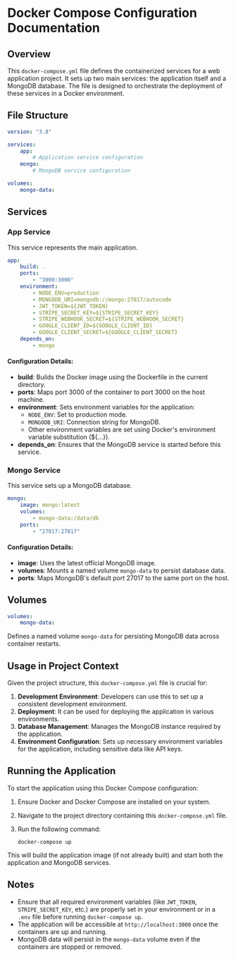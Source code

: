 # Docker Compose Configuration Documentation

## Overview

This `docker-compose.yml` file defines the containerized services for a web application project. It sets up two main services: the application itself and a MongoDB database. The file is designed to orchestrate the deployment of these services in a Docker environment.

## File Structure

```yaml
version: "3.8"

services:
    app:
        # Application service configuration
    mongo:
        # MongoDB service configuration

volumes:
    mongo-data:
```

## Services

### App Service

This service represents the main application.

```yaml
app:
    build: .
    ports:
        - "3000:3000"
    environment:
        - NODE_ENV=production
        - MONGODB_URI=mongodb://mongo:27017/autocode
        - JWT_TOKEN=${JWT_TOKEN}
        - STRIPE_SECRET_KEY=${STRIPE_SECRET_KEY}
        - STRIPE_WEBHOOK_SECRET=${STRIPE_WEBHOOK_SECRET}
        - GOOGLE_CLIENT_ID=${GOOGLE_CLIENT_ID}
        - GOOGLE_CLIENT_SECRET=${GOOGLE_CLIENT_SECRET}
    depends_on:
        - mongo
```

#### Configuration Details:

-   **build**: Builds the Docker image using the Dockerfile in the current directory.
-   **ports**: Maps port 3000 of the container to port 3000 on the host machine.
-   **environment**: Sets environment variables for the application:
    -   `NODE_ENV`: Set to production mode.
    -   `MONGODB_URI`: Connection string for MongoDB.
    -   Other environment variables are set using Docker's environment variable substitution (${...}).
-   **depends_on**: Ensures that the MongoDB service is started before this service.

### Mongo Service

This service sets up a MongoDB database.

```yaml
mongo:
    image: mongo:latest
    volumes:
        - mongo-data:/data/db
    ports:
        - "27017:27017"
```

#### Configuration Details:

-   **image**: Uses the latest official MongoDB image.
-   **volumes**: Mounts a named volume `mongo-data` to persist database data.
-   **ports**: Maps MongoDB's default port 27017 to the same port on the host.

## Volumes

```yaml
volumes:
    mongo-data:
```

Defines a named volume `mongo-data` for persisting MongoDB data across container restarts.

## Usage in Project Context

Given the project structure, this `docker-compose.yml` file is crucial for:

1. **Development Environment**: Developers can use this to set up a consistent development environment.
2. **Deployment**: It can be used for deploying the application in various environments.
3. **Database Management**: Manages the MongoDB instance required by the application.
4. **Environment Configuration**: Sets up necessary environment variables for the application, including sensitive data like API keys.

## Running the Application

To start the application using this Docker Compose configuration:

1. Ensure Docker and Docker Compose are installed on your system.
2. Navigate to the project directory containing this `docker-compose.yml` file.
3. Run the following command:

    ```
    docker-compose up
    ```

This will build the application image (if not already built) and start both the application and MongoDB services.

## Notes

-   Ensure that all required environment variables (like `JWT_TOKEN`, `STRIPE_SECRET_KEY`, etc.) are properly set in your environment or in a `.env` file before running `docker-compose up`.
-   The application will be accessible at `http://localhost:3000` once the containers are up and running.
-   MongoDB data will persist in the `mongo-data` volume even if the containers are stopped or removed.
